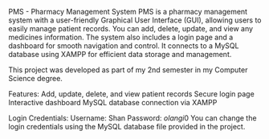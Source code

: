 PMS - Pharmacy Management System
PMS is a pharmacy management system with a user-friendly Graphical User Interface (GUI), allowing users to easily manage patient records. You can add, delete, update, and view any medicines information. The system also includes a login page and a dashboard for smooth navigation and control. It connects to a MySQL database using XAMPP for efficient data storage and management.

This project was developed as part of my 2nd semester in my Computer Science degree.

Features:
Add, update, delete, and view patient records Secure login page Interactive dashboard MySQL database connection via XAMPP

Login Credentials:
Username: Shan Password: $olangi$0 You can change the login credentials using the MySQL database file provided in the project.
